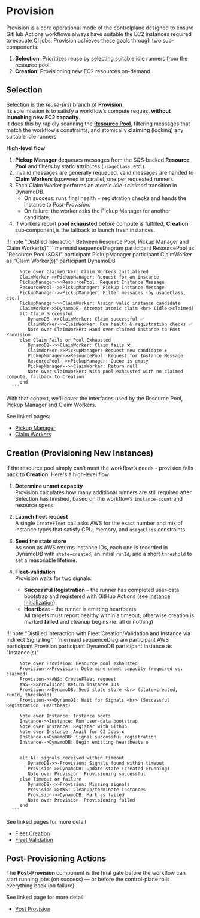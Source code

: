 # Provision

Provision is a core operational mode of the controlplane designed to ensure GitHub Actions workflows always have suitable the EC2 instances required to execute CI jobs. Provision achieves these goals through two sub-components:

1. **Selection**: Prioritizes reuse by selecting suitable idle runners from the resource pool.
2. **Creation**: Provisioning new EC2 resources on-demand.

<!-- ☀️ -->

## Selection

Selection is the *reuse-first* branch of **Provision**.  
Its sole mission is to satisfy a workflow’s compute request **without launching new EC2 capacity**.  
It does this by rapidly scanning the [**Resource Pool**](../resource-pool.md), filtering messages that match the workflow’s constraints, and atomically **claiming** (locking) any suitable idle runners.

**High‑level flow**

1. **Pickup Manager** dequeues messages from the SQS‑backed **Resource Pool** and filters by static attributes (`usageClass`, etc.).
2. Invalid messages are generally requeued, valid messages are handed to **Claim Workers** (spawned in parallel, one per requested runner).
3. Each Claim Worker performs an atomic *idle->claimed* transition in DynamoDB.  
    - On success: runs final health + registration checks and hands the instance to *Post-Provision*.  
    - On failure: the worker asks the Pickup Manager for another candidate.
4. If workers report **pool exhausted** before compute is fulfilled, **Creation** sub‑component,is the fallback to launch fresh instances.

!!! note "Distilled Interaction Between Resource Pool, Pickup Manager and Claim Worker(s)"
      ```mermaid
      sequenceDiagram
         participant ResourcePool as "Resource Pool (SQS)"
         participant PickupManager
         participant ClaimWorker as "Claim Worker(s)"
         participant DynamoDB

         Note over ClaimWorker: Claim Workers Initialized
         ClaimWorker->>PickupManager: Request for an instance
         PickupManager->>ResourcePool: Request Instance Message
         ResourcePool-->>PickupManager: Pickup Instance Message
         PickupManager->>PickupManager: Filter messages (by usageClass, etc.)
         PickupManager->>ClaimWorker: Assign valid instance candidate
         ClaimWorker->>DynamoDB: Attempt atomic claim <br> (idle->claimed)
         alt Claim Successful
            DynamoDB-->>ClaimWorker: Claim successful ✅
            ClaimWorker->>ClaimWorker: Run health & registration checks ✅
            Note over ClaimWorker: Hand over claimed instance to Post Provision
         else Claim Fails or Pool Exhausted
            DynamoDB-->>ClaimWorker: Claim fails ❌
            ClaimWorker->>PickupManager: Request new candidate ♻️
            PickupManager->>ResourcePool: Request for Instance Message
            ResourcePool-->>PickupManager: Queue is empty
            PickupManager-->>ClaimWorker: Return null 
            Note over ClaimWorker: With pool exhausted with no claimed compute, fallback to Creation
         end
      ```

With that context, we'll cover the interfaces used by the Resource Pool, Pickup Manager and Claim Workers.

See linked pages:

- [Pickup Manager](./selection/pickup-manager.md)
- [Claim Workers](./selection/claim-workers.md)

<!-- ☀️ -->

## Creation (Provisioning New Instances)

If the resource pool simply can’t meet the workflow’s needs - provision falls back to **Creation**. Here's a high‑level flow

1. **Determine unmet capacity**  
   Provision calculates how many additional runners are still required after Selection has finished, based on the workflow’s `instance-count` and resource specs.

2. **Launch fleet request**  
   A single `CreateFleet` call asks AWS for the exact number and mix of instance types that satisfy CPU, memory, and `usageClass` constraints.

3. **Seed the state store**  
   As soon as AWS returns instance IDs, each one is recorded in DynamoDB with `state=created`, an initial `runId`, and a short `threshold` to set a reasonable lifetime.

4. **Fleet‑validation**  
   Provision waits for two signals:  
      - **Successful Registration** – the runner has completed user‑data bootstrap and registered with GitHub Actions (see [Instance Initialization](../instance-initialization.md)).  
      - **Heartbeat** – the runner is emitting heartbeats.  
   All targets must report healthy within a timeout; otherwise creation is marked **failed** and cleanup begins (ie. all or nothing)

!!! note "Distilled interaction with Fleet Creation/Validation and Instance via Indirect Signalling"
      ```mermaid
      sequenceDiagram
         participant AWS
         participant Provision
         participant DynamoDB
         participant Instance as "Instance(s)"

         Note over Provision: Resource pool exhausted
         Provision->>Provision: Determine unmet capacity (required vs. claimed)
         Provision->>AWS: CreateFleet request
         AWS-->>Provision: Return instance IDs
         Provision->>DynamoDB: Seed state store <br> (state=created, runId, threshold)
         Provision->>+DynamoDB: Wait for Signals <br> (Successful Registration, Heartbeat)

         Note over Instance: Instance boots
         Instance->>Instance: Run user-data bootstrap
         Note over Instance: Register with Github
         Note over Instance: Await for CI Jobs ♻️
         Instance->>DynamoDB: Signal successful registration
         Instance-->DynamoDB: Begin emitting heartbeats ♻️ 
         
         
         alt All signals received within timeout
            DynamoDB->>-Provision: Signals found within timeout
            Provision->>DynamoDB: Update state (created->running)
            Note over Provision: Provisioning successful
         else Timeout or failure
            DynamoDB-->>Provision: Missing signals
            Provision->>AWS: Cleanup/terminate instances
            Provision->>DynamoDB: Mark as failed
            Note over Provision: Provisioning failed
         end
      ```

See linked pages for more detail

- [Fleet Creation](./creation/fleet-creation.md)
- [Fleet Validation](./creation/fleet-validation.md)

<!-- ☀️ -->

## Post-Provisioning Actions

The **Post-Provision** component is the final gate before the workflow can start running jobs (on success) — or before the control-plane rolls everything back (on failure).  

See linked page for more detail:

- [Post Provision](./post-provision.md)

